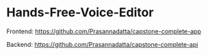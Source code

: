 # Hands-Free-Voice-Editor

Frontend: https://github.com/Prasannadatta/capstone-complete-app

Backend: https://github.com/Prasannadatta/capstone-complete-api

